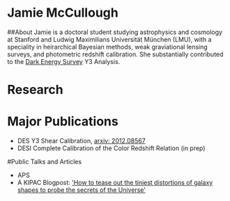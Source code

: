 # Jamie McCullough
##About
Jamie is a doctoral student studying astrophysics and cosmology at Stanford and Ludwig Maximilians Universität München (LMU), with a speciality in heirarchical Bayesian methods, weak graviational lensing surveys, and photometric redshift calibration. She substantially contributed to the [Dark Energy Survey](https://www.darkenergysurvey.org/) Y3 Analysis.

# Research

# Major Publications
- DES Y3 Shear Calibration, [arxiv: 2012.08567](https://arxiv.org/abs/2012.08567)
- DESI Complete Calibration of the Color Redshift Relation (in prep)

#Public Talks and Articles
- APS
- A KIPAC Blogpost: ['How to tease out the tiniest distortions of galaxy shapes to probe the secrets of the Universe'](https://www.darkenergysurvey.org/darchive/how-to-tease-out-the-tiniest-distortions-of-galaxy-shapes-to-probe-the-secrets-of-the-universe/) 

